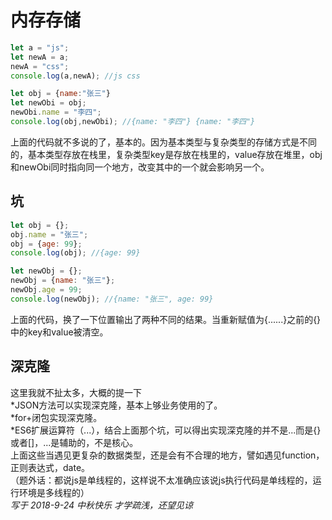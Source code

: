 # 内存存储  
```javascript
let a = "js";
let newA = a;
newA = "css";
console.log(a,newA); //js css

let obj = {name:"张三"}
let newObi = obj;
newObi.name = "李四";
console.log(obj,newObi); //{name: "李四"} {name: "李四"}
```  
上面的代码就不多说的了，基本的。因为基本类型与复杂类型的存储方式是不同的，基本类型存放在栈里，复杂类型key是存放在栈里的，value存放在堆里，obj和newObi同时指向同一个地方，改变其中的一个就会影响另一个。  
## 坑
```javascript
let obj = {}; 
obj.name = "张三";
obj = {age: 99};
console.log(obj); //{age: 99}

let newObj = {}; 
newObj = {name: "张三"};
newObj.age = 99;
console.log(newObj); //{name: "张三", age: 99}
```  
上面的代码，换了一下位置输出了两种不同的结果。当重新赋值为{......}之前的{}中的key和value被清空。  
## 深克隆
这里我就不扯太多，大概的提一下  
*JSON方法可以实现深克隆，基本上够业务使用的了。  
*for+闭包实现深克隆。  
*ES6扩展运算符（...），结合上面那个坑，可以得出实现深克隆的并不是...而是{}或者[]，...是辅助的，不是核心。  
上面这些当遇见更复杂的数据类型，还是会有不合理的地方，譬如遇见function，正则表达式，date。  
（题外话：都说js是单线程的，这样说不太准确应该说js执行代码是单线程的，运行环境是多线程的）  
*写于 2018-9-24 中秋快乐 才学疏浅，还望见谅*
